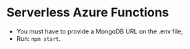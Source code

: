 # Serverless Azure Functions

- You must have to provide a MongoDB URL on the .env file;
- Run: `npm start`.
